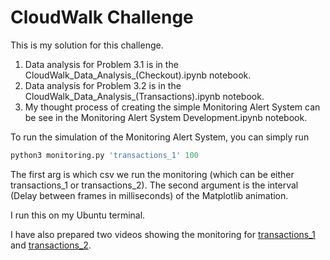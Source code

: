 # CloudWalk Challenge 

This is my solution for this challenge.

1. Data analysis for Problem 3.1 is in the CloudWalk_Data_Analysis_(Checkout).ipynb notebook.
2. Data analysis for Problem 3.2 is in the CloudWalk_Data_Analysis_(Transactions).ipynb notebook. 
3. My thought process of creating the simple Monitoring Alert System can be see in the Monitoring Alert System Development.ipynb notebook. 

To run the simulation of the Monitoring Alert System, you can simply run

```python
python3 monitoring.py 'transactions_1' 100
```

The first arg is which csv we run the monitoring (which can be either transactions_1 or transactions_2). The second argument is the interval (Delay between frames in milliseconds) of the Matplotlib animation. 

I run this on my Ubuntu terminal.

I have also prepared two videos showing the monitoring for [transactions_1](https://www.youtube.com/watch?v=vw_pp2OyI8M) and [transactions_2](https://www.youtube.com/watch?v=QlueZKk-LIk).